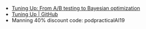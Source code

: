 - [Tuning Up: From A/B testing to Bayesian optimization](https://www.manning.com/books/tuning-up-from-a-b-testing-to-bayesian-optimization)
- [Tuning Up | GitHub](https://github.com/tuningup/tuningup)
- Manning 40% discount code: podpracticalAI19
